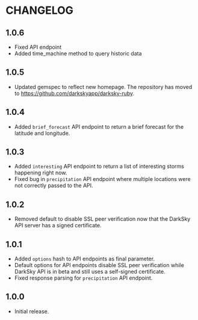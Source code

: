 # CHANGELOG

## 1.0.6

* Fixed API endpoint
* Added time_machine method to query historic data

## 1.0.5

* Updated gemspec to reflect new homepage. The repository has moved to https://github.com/darkskyapp/darksky-ruby.

## 1.0.4

* Added `brief_forecast` API endpoint to return a brief forecast for the latitude and longitude.

## 1.0.3

* Added `interesting` API endpoint to return a list of interesting storms happening right now.
* Fixed bug in `precipitation` API endpoint where multiple locations were not correctly passed to the API.

## 1.0.2

* Removed default to disable SSL peer verification now that the DarkSky API server has a signed certificate.

## 1.0.1

* Added `options` hash to API endpoints as final parameter.
* Default options for API endpoints disable SSL peer verification while DarkSky API is in beta and still uses a self-signed certificate.
* Fixed response parsing for `precipitation` API endpoint.

## 1.0.0

* Initial release.